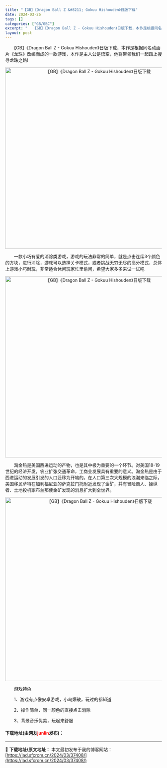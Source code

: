 ```yaml
---
title: "【GB】《Dragon Ball Z &#8211; Gokuu Hishouden》日版下载"
date: 2024-03-26
tags: []
categories: ["GB/GBC"]
excerpt: "　　【GB】《Dragon Ball Z - Gokuu Hishouden》日版下载，本作是根据同名动画片《龙珠》改编而成的一款游戏，本作是主人公是悟空，他将带领我们一起踏上搜寻龙珠之路! 　　一款小巧有爱的消除类游戏，游戏的玩法非常的简单，就是点击连续3个颜色的方块，进行消除，游戏可以选择关卡模&hellip;"
layout: post
---
```


 <p>　　【GB】《Dragon Ball Z - Gokuu Hishouden》日版下载，本作是根据同名动画片《龙珠》改编而成的一款游戏，本作是主人公是悟空，他将带领我们一起踏上搜寻龙珠之路!</p> <p align="center"><img align="" border="0" src="https://lad.sfcrom.cn/wp-content/uploads/2024/03/20240326_66027fd6dd131.png" width="582" alt="【GB】《Dragon Ball Z - Gokuu Hishouden》日版下载" /></p> <p>　　一款小巧有爱的消除类游戏，游戏的玩法非常的简单，就是点击连续3个颜色的方块，进行消除，游戏可以选择关卡模式，或者挑战无穷无尽的高分模式，总体上游戏小巧耐玩，非常适合休闲玩家忙里偷闲，希望大家多多来试一试吧</p> <p align="center"><img align="" border="0" src="https://lad.sfcrom.cn/wp-content/uploads/2024/03/20240326_66027fd7a044e.png" width="582" alt="【GB】《Dragon Ball Z - Gokuu Hishouden》日版下载" /></p> <p>　　淘金热是美国西进运动的产物，也是其中极为重要的一个环节。对美国18-19世纪的经济开发，农业扩张交通革命，工商业发展具有重要的意义。淘金热是由于西进运动的发展引发的人口迁移为开端的。在人口第三次大规模的浪潮来临之际，美国移民萨特在加利福尼亚的萨克拉门托附近发现了金矿，并有冒险商人、操纵者、土地投机家布兰那使金矿发现的消息扩大到全世界。</p> <p align="center"><img align="" border="0" src="https://lad.sfcrom.cn/wp-content/uploads/2024/03/20240326_66027fd859c7c.png" width="590" alt="【GB】《Dragon Ball Z - Gokuu Hishouden》日版下载" /></p> <p>　　游戏特色</p> <p>　　1、游戏有点像安卓游戏，小鸟爆破，玩过的都知道</p> <p>　　2、操作简单，同一颜色的直接点击消除</p> <p>　　3、背景音乐优美，玩起来舒服</p> <p><h4>下载地址(由网友<font color="red">junlin</font>发布)：</h4></p> 

---
📖 **下载地址/原文地址：** 本文最初发布于我的博客网站：[https://lad.sfcrom.cn/2024/03/37408/](https://lad.sfcrom.cn/2024/03/37408/)
